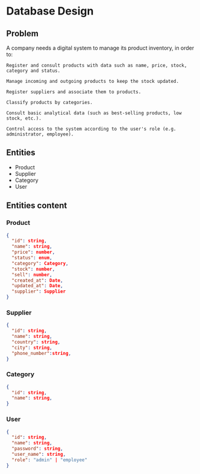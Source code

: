 # Database Design

## Problem

A company needs a digital system to manage its product inventory, in order to:

    Register and consult products with data such as name, price, stock, category and status.

    Manage incoming and outgoing products to keep the stock updated.

    Register suppliers and associate them to products.

    Classify products by categories.

    Consult basic analytical data (such as best-selling products, low stock, etc.).

    Control access to the system according to the user's role (e.g. administrator, employee).

## Entities

- Product
- Supplier
- Category
- User

## Entities content

### Product

```json
{
  "id": string,
  "name": string,
  "price": number,
  "status": enum,
  "category": Category,
  "stock": number,
  "sell": number,
  "created_at": Date,
  "updated_at": Date,
  "supplier": Supplier
}
```

### Supplier

```json
{
  "id": string,
  "name": string,
  "country": string,
  "city": string,
  "phone_number":string,
}
```

### Category

```json
{
  "id": string,
  "name": string,
}
```

### User

```json
{
  "id": string,
  "name": string,
  "password": string,
  "user_name": string,
  "role": "admin" | "employee"
}
```
